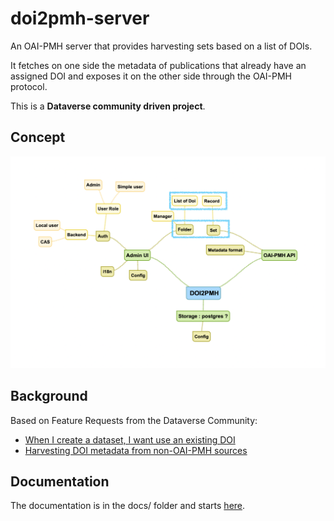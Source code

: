 # doi2pmh-server
An OAI-PMH server that provides harvesting sets based on a list of DOIs.

It fetches on one side the metadata of publications that already have an assigned DOI and exposes it on the other side through the OAI-PMH protocol.

This is a **Dataverse community driven project**.

## Concept
![Concept Diagram](./docs/img/doi.png)

## Background
Based on Feature Requests from the Dataverse Community:
- [When I create a dataset, I want use an existing DOI](https://github.com/IQSS/dataverse/issues/6425)
- [Harvesting DOI metadata from non-OAI-PMH sources](https://github.com/IQSS/dataverse/issues/5402)

## Documentation

The documentation is in the docs/ folder and starts [here](./docs/00-summary.md).
